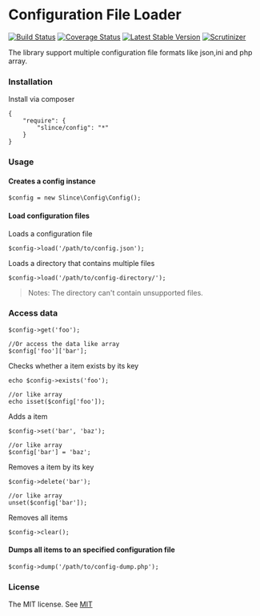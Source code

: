 # Configuration File Loader

[![Build Status](https://img.shields.io/travis/slince/config/master.svg?style=flat-square)](https://travis-ci.org/slince/config)
[![Coverage Status](https://img.shields.io/codecov/c/github/slince/config.svg?style=flat-square)](https://codecov.io/github/slince/config)
[![Latest Stable Version](https://img.shields.io/packagist/v/slince/config.svg?style=flat-square&label=stable)](https://packagist.org/packages/slince/config)
[![Scrutinizer](https://img.shields.io/scrutinizer/g/slince/config.svg?style=flat-square)](https://scrutinizer-ci.com/g/slince/config/?branch=master)

The library support multiple configuration file formats like json,ini and php array.
### Installation

Install via composer

```shell
{
    "require": {
        "slince/config": "*"
    }
}
```

### Usage

#### Creates a config instance

```
$config = new Slince\Config\Config();
```

#### Load configuration files

Loads a configuration file

```
$config->load('/path/to/config.json');
```

Loads a directory that contains multiple files

```
$config->load('/path/to/config-directory/');
```
> Notes: The directory can't contain unsupported files.


### Access data

```
$config->get('foo');

//Or access the data like array
$config['foo']['bar'];
```

Checks whether a item exists by its key

```
echo $config->exists('foo');

//or like array
echo isset($config['foo']);
```

Adds a item

```
$config->set('bar', 'baz');

//or like array
$config['bar'] = 'baz';
```

Removes a item by its key

```
$config->delete('bar');

//or like array
unset($config['bar']);
```

Removes all items

```
$config->clear();
```

#### Dumps all items to an specified configuration file

```
$config->dump('/path/to/config-dump.php');
```

### License

The MIT license. See [MIT](https://opensource.org/licenses/MIT)